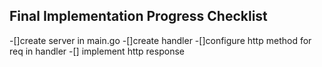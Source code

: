## Final Implementation Progress Checklist

-[]create server in main.go
-[]create handler
-[]configure http method for req in handler
-[] implement http response
